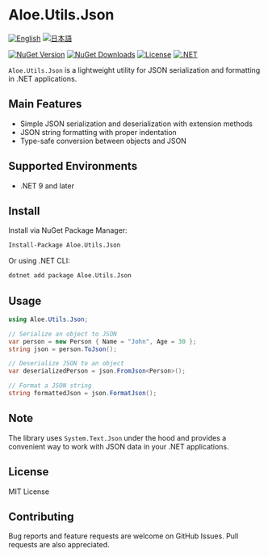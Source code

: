 # Aloe.Utils.Json

[![English](https://img.shields.io/badge/Language-English-blue)](./README.md)
[![日本語](https://img.shields.io/badge/言語-日本語-blue)](./README.ja.md)

[![NuGet Version](https://img.shields.io/nuget/v/Aloe.Utils.Json.svg)](https://www.nuget.org/packages/Aloe.Utils.Json)
[![NuGet Downloads](https://img.shields.io/nuget/dt/Aloe.Utils.Json.svg)](https://www.nuget.org/packages/Aloe.Utils.Json)
[![License](https://img.shields.io/github/license/ted-sharp/aloe-utils-json.svg)](LICENSE)
[![.NET](https://img.shields.io/badge/.NET-9.0-blue.svg)](https://dotnet.microsoft.com/download/dotnet/9.0)

`Aloe.Utils.Json` is a lightweight utility for JSON serialization and formatting in .NET applications.

## Main Features

* Simple JSON serialization and deserialization with extension methods
* JSON string formatting with proper indentation
* Type-safe conversion between objects and JSON

## Supported Environments

* .NET 9 and later

## Install

Install via NuGet Package Manager:

```cmd
Install-Package Aloe.Utils.Json
```

Or using .NET CLI:

```cmd
dotnet add package Aloe.Utils.Json
```

## Usage

```csharp
using Aloe.Utils.Json;

// Serialize an object to JSON
var person = new Person { Name = "John", Age = 30 };
string json = person.ToJson();

// Deserialize JSON to an object
var deserializedPerson = json.FromJson<Person>();

// Format a JSON string
string formattedJson = json.FormatJson();
```

## Note

The library uses `System.Text.Json` under the hood and provides a convenient way to work with JSON data in your .NET applications.

## License

MIT License

## Contributing

Bug reports and feature requests are welcome on GitHub Issues. Pull requests are also appreciated.
